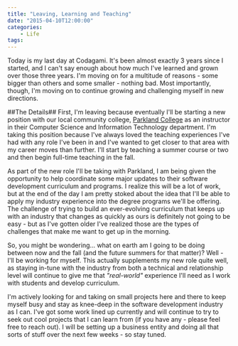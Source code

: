 ```yaml
---
title: "Leaving, Learning and Teaching"
date: "2015-04-10T12:00:00"
categories: 
    - Life
tags:
---
```


Today is my last day at Codagami. It's been almost exactly 3 years since I started, and I can't say enough about how much I've learned and grown over those three years. I'm moving on for a multitude of reasons - some bigger than others and some smaller - nothing bad. Most importantly, though, I'm moving on to continue growing and challenging myself in new directions.

##The Details##
First, I'm leaving because eventually I'll be starting a new position with our local community college, [Parkland College](http://www.parkland.edu/) as an instructor in their Computer Science and Information Technology department. I'm taking this position because I've always loved the teaching experiences I've had with any role I've been in and I've wanted to get closer to that area with my career moves than further. I'll start by teaching a summer course or two and then begin full-time teaching in the fall.

As part of the new role I'll be taking with Parkland, I am being given the opportunity to help coordinate some major updates to their software development curriculum and programs. I realize this will be a lot of work, but at the end of the day I am pretty stoked about the idea that I'll be able to apply my industry experience into the degree programs we'll be offering. The challenge of trying to build an ever-evolving curriculum that keeps up with an industry that changes as quickly as ours is definitely not going to be easy - but as I've gotten older I've realized those are the types of challenges that make me want to get up in the morning.

So, you might be wondering... what on earth am I going to be doing between now and the fall (and the future summers for that matter)? Well - I'll be working for myself.  This actually supplements my new role quite well, as staying in-tune with the industry from both a technical and relationship level will continue to give me that *"real-world"* experience I'll need as I work with students and develop curriculum.

I'm actively looking for and taking on small projects here and there to keep myself busy and stay as knee-deep in the software development industry as I can. I've got some work lined up currently and will continue to try to seek out cool projects that I can learn from (if you have any - please feel free to reach out). I will be setting up a business entity and doing all that sorts of stuff over the next few weeks - so stay tuned.